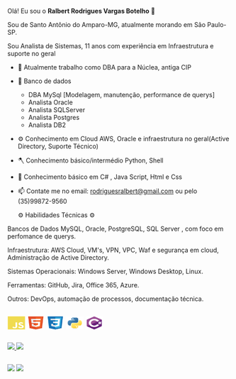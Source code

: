 Olá! Eu sou o **Ralbert Rodrigues Vargas Botelho** 👋

Sou de Santo Antônio do Amparo-MG, atualmente morando em São Paulo-SP.

Sou Analista de Sistemas, 11 anos com experiência em Infraestrutura e suporte no geral

- 🔨 Atualmente trabalho como DBA para a Núclea, antiga CIP
- 🌱 Banco de dados
    - DBA MySql [Modelagem, manutenção, performance de querys]
    - Analista Oracle
    - Analista SQLServer
    - Analista Postgres
    - Analista DB2
- ⚙  Conhecimento em Cloud AWS, Oracle e infraestrutura no geral(Active Directory, Suporte Técnico)
- 🪓 Conhecimento básico/intermédio Python, Shell
- 🔑 Conhecimento básico em C# , Java Script, Html e Css
- 📫 Contate me no email: rodriguesralbert@gmail.com ou pelo (35)99872-9560

  ⚙ Habilidades Técnicas ⚙

Bancos de Dados MySQL, Oracle, PostgreSQL, SQL Server , com foco em perfomance de querys.
  
Infraestrutura: AWS Cloud, VM's, VPN, VPC, Waf e segurança em cloud, Administração de Active Directory.

Sistemas Operacionais: Windows Server, Windows Desktop, Linux.

Ferramentas: GitHub, Jira, Office 365, Azure.

Outros: DevOps, automação de processos, documentação técnica. 


<div style="display: inline_block"><br>
  <img align="center" alt="Ral-Js" height="30" width="40" src="https://raw.githubusercontent.com/devicons/devicon/master/icons/javascript/javascript-plain.svg">
  <img align="center" alt="Ral-HTML" height="30" width="40" src="https://raw.githubusercontent.com/devicons/devicon/master/icons/html5/html5-original.svg">
  <img align="center" alt="Ral-CSS" height="30" width="40" src="https://raw.githubusercontent.com/devicons/devicon/master/icons/css3/css3-original.svg">
  <img align="center" alt="Ral-Python" height="30" width="40" src="https://raw.githubusercontent.com/devicons/devicon/master/icons/python/python-original.svg">
  <img align="center" alt="Ral-Csharp" height="30" width="40" src="https://raw.githubusercontent.com/devicons/devicon/master/icons/csharp/csharp-original.svg">

 
</div>

##
 
<div>
  <a href="https://github.com/Ralbert88">
  <img height="180em" src="https://github-readme-stats.vercel.app/api?username=Ralbert88&show_icons=true&theme=dracula&include_all_commits=true&count_private=true"/>
  <img height="180em" src="https://github-readme-stats.vercel.app/api/top-langs/?username=Ralbert88&layout=compact&langs_count=7&theme=dracula"/>
</div>

  
  ##
 
<div>

  <a href="https://instagram.com/ralbertrod" target="_blank"><img src="https://img.shields.io/badge/-Instagram-%23E4405F?style=for-the-badge&logo=instagram&logoColor=white" target="_blank"></a>
  <a href="https://www.linkedin.com/in/ralbert-rodrigues/" target="_blank"><img src="https://img.shields.io/badge/-LinkedIn-%230077B5?style=for-the-badge&logo=linkedin&logoColor=white" target="_blank"></a> 
 
 
</div>
  
